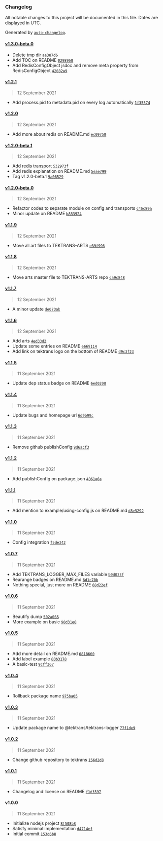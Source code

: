 ### Changelog

All notable changes to this project will be documented in this file. Dates are displayed in UTC.

Generated by [`auto-changelog`](https://github.com/CookPete/auto-changelog).

#### [v1.3.0-beta.0](https://github.com/tektrans/tektrans-logger/compare/v1.2.1...v1.3.0-beta.0)

- Delete tmp dir [`aa387d6`](https://github.com/tektrans/tektrans-logger/commit/aa387d62ec73ca00636c469de36d924b1460c0aa)
- Add TOC on README [`0298968`](https://github.com/tektrans/tektrans-logger/commit/0298968bdb85ba7010bade33886edee00c5cb047)
- Add RedisConfigObject jsdoc and remove meta property from RedisConfigObject [`42682a9`](https://github.com/tektrans/tektrans-logger/commit/42682a9b3f8e3e7ff7278f3038fe674db2d8dbb3)

#### [v1.2.1](https://github.com/tektrans/tektrans-logger/compare/v1.2.0...v1.2.1)

> 12 September 2021

- Add process.pid to metadata.pid on every log automatically [`1f35574`](https://github.com/tektrans/tektrans-logger/commit/1f35574078067dea3ddacf73421168a903f99835)

#### [v1.2.0](https://github.com/tektrans/tektrans-logger/compare/v1.2.0-beta.1...v1.2.0)

> 12 September 2021

- Add more about redis on README.md [`ec09750`](https://github.com/tektrans/tektrans-logger/commit/ec09750f063882792a8db8bb3e32ce3362dde71b)

#### [v1.2.0-beta.1](https://github.com/tektrans/tektrans-logger/compare/v1.2.0-beta.0...v1.2.0-beta.1)

> 12 September 2021

- Add redis transport [`532973f`](https://github.com/tektrans/tektrans-logger/commit/532973f296b76f24dad0a2b81ebf908eccab6544)
- Add redis explanation on README.md [`5eae799`](https://github.com/tektrans/tektrans-logger/commit/5eae799da35065a4360e5354423f385033f70be1)
- Tag v1.2.0-beta.1 [`9a06529`](https://github.com/tektrans/tektrans-logger/commit/9a065297394687c676482896881c3ac18c438387)

#### [v1.2.0-beta.0](https://github.com/tektrans/tektrans-logger/compare/v1.1.9...v1.2.0-beta.0)

> 12 September 2021

- Refactor codes to separate module on config and transports [`c46c89a`](https://github.com/tektrans/tektrans-logger/commit/c46c89a112dbb6a998329caa4abdea4e9f3e36d0)
- Minor update on README [`b883924`](https://github.com/tektrans/tektrans-logger/commit/b8839248f093eb1d13ddca1784783ac1505870b1)

#### [v1.1.9](https://github.com/tektrans/tektrans-logger/compare/v1.1.8...v1.1.9)

> 12 September 2021

- Move all art files to TEKTRANS-ARTS [`e39f996`](https://github.com/tektrans/tektrans-logger/commit/e39f996cecc1a518ac8bd4c5daebd2094e1e3d1d)

#### [v1.1.8](https://github.com/tektrans/tektrans-logger/compare/v1.1.7...v1.1.8)

> 12 September 2021

- Move arts master file to TEKTRANS-ARTS repo [`ca9c848`](https://github.com/tektrans/tektrans-logger/commit/ca9c848223f7d61826426a5298f8d68cf380e563)

#### [v1.1.7](https://github.com/tektrans/tektrans-logger/compare/v1.1.6...v1.1.7)

> 12 September 2021

- A minor update [`de073ab`](https://github.com/tektrans/tektrans-logger/commit/de073abc0a54411e34771fbbc3355edd7d94b84e)

#### [v1.1.6](https://github.com/tektrans/tektrans-logger/compare/v1.1.5...v1.1.6)

> 12 September 2021

- Add arts [`4ed33d2`](https://github.com/tektrans/tektrans-logger/commit/4ed33d273fa3f773434e51d0f821d349d69ada54)
- Update some entries on README [`e669114`](https://github.com/tektrans/tektrans-logger/commit/e669114058eb4deb27d3c8d311c0c587249fcf59)
- Add link on tektrans logo on the bottom of README [`d9c3f23`](https://github.com/tektrans/tektrans-logger/commit/d9c3f23bab58e52fe3206931793ca592a3c2d11d)

#### [v1.1.5](https://github.com/tektrans/tektrans-logger/compare/v1.1.4...v1.1.5)

> 11 September 2021

- Update dep status badge on README [`6ed0208`](https://github.com/tektrans/tektrans-logger/commit/6ed020873f0d33ec114bc86b16028c55f02aca2e)

#### [v1.1.4](https://github.com/tektrans/tektrans-logger/compare/v1.1.3...v1.1.4)

> 11 September 2021

- Update bugs and homepage url [`6d9b99c`](https://github.com/tektrans/tektrans-logger/commit/6d9b99c42723d83d99978d22f6e04a3e80dc2dbc)

#### [v1.1.3](https://github.com/tektrans/tektrans-logger/compare/v1.1.2...v1.1.3)

> 11 September 2021

- Remove github publishConfig [`9d6acf3`](https://github.com/tektrans/tektrans-logger/commit/9d6acf374fd885998fc0f8647c79adaa82d1c70d)

#### [v1.1.2](https://github.com/tektrans/tektrans-logger/compare/v1.1.1...v1.1.2)

> 11 September 2021

- Add publishConfig on package.json [`4861a6a`](https://github.com/tektrans/tektrans-logger/commit/4861a6a077cc82c496bad65becccbb3ce2e780f2)

#### [v1.1.1](https://github.com/tektrans/tektrans-logger/compare/v1.1.0...v1.1.1)

> 11 September 2021

- Add mention to example/using-config.js on README.md [`d8e5292`](https://github.com/tektrans/tektrans-logger/commit/d8e52928c3f594242c55c5e44bedfa70429eaa84)

#### [v1.1.0](https://github.com/tektrans/tektrans-logger/compare/v1.0.7...v1.1.0)

> 11 September 2021

- Config integration [`f5de342`](https://github.com/tektrans/tektrans-logger/commit/f5de3429b3c0a8d46da76f0564969fee1d54284f)

#### [v1.0.7](https://github.com/tektrans/tektrans-logger/compare/v1.0.6...v1.0.7)

> 11 September 2021

- Add TEKTRANS_LOGGER_MAX_FILES variable [`b0d033f`](https://github.com/tektrans/tektrans-logger/commit/b0d033fd4aa5d877f49e97be0ed2195e887e28cd)
- Rearange badges on README.md [`6d1c70b`](https://github.com/tektrans/tektrans-logger/commit/6d1c70b4b2ec6e4e4d60f6c6eb4d4f5edfa122d6)
- Nothing special, just more on README [`68d22ef`](https://github.com/tektrans/tektrans-logger/commit/68d22ef1883551b8aaa4c532b77b690007552f41)

#### [v1.0.6](https://github.com/tektrans/tektrans-logger/compare/v1.0.5...v1.0.6)

> 11 September 2021

- Beautify dump [`502a065`](https://github.com/tektrans/tektrans-logger/commit/502a065f502068f676df9122fe63275838f07be8)
- More example on basic [`90d31e8`](https://github.com/tektrans/tektrans-logger/commit/90d31e8c2b97185b07b61b2ded35545b5ea1c4bd)

#### [v1.0.5](https://github.com/tektrans/tektrans-logger/compare/v1.0.4...v1.0.5)

> 11 September 2021

- Add more detail on README.md [`6818660`](https://github.com/tektrans/tektrans-logger/commit/68186606d9ea8b4c2c92e95506999f2b7cf1fc2b)
- Add label example [`80b3178`](https://github.com/tektrans/tektrans-logger/commit/80b31789aef7eebb8a20d355a186cdee51b96733)
- A basic-test [`9cff367`](https://github.com/tektrans/tektrans-logger/commit/9cff36799b1332853d13e67bf339052f10d95d16)

#### [v1.0.4](https://github.com/tektrans/tektrans-logger/compare/v1.0.3...v1.0.4)

> 11 September 2021

- Rollback package name [`975ba05`](https://github.com/tektrans/tektrans-logger/commit/975ba053245e4b183a3010e04c9b185a1bfbaa6a)

#### [v1.0.3](https://github.com/tektrans/tektrans-logger/compare/v1.0.2...v1.0.3)

> 11 September 2021

- Update package name to @tektrans/tektrans-logger [`77f1de9`](https://github.com/tektrans/tektrans-logger/commit/77f1de9c2fe10c453ddb78e28ea9e5f477615620)

#### [v1.0.2](https://github.com/tektrans/tektrans-logger/compare/v1.0.1...v1.0.2)

> 11 September 2021

- Change github repository to tektrans [`156d2d8`](https://github.com/tektrans/tektrans-logger/commit/156d2d8069fde0f0875edae4f776ef91961a84b1)

#### [v1.0.1](https://github.com/tektrans/tektrans-logger/compare/v1.0.0...v1.0.1)

> 11 September 2021

- Changelog and license on README [`f1d3597`](https://github.com/tektrans/tektrans-logger/commit/f1d35973da17e8abe92012a51ddb7e3e6fae42b6)

#### v1.0.0

> 11 September 2021

- Initialize nodejs project [`8f508b8`](https://github.com/tektrans/tektrans-logger/commit/8f508b8f13d8812f5c784e9783a5bc4b9e991154)
- Satisfy minimal implementation [`d4714ef`](https://github.com/tektrans/tektrans-logger/commit/d4714efb3323e575b5e4ee4dd22fcb6dac59ced0)
- Initial commit [`153d6b8`](https://github.com/tektrans/tektrans-logger/commit/153d6b8f7493ecc35b37c3e8376a762a183fd1f0)

